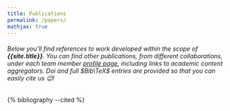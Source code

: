 ```yaml
---
title: Publications
permalink: /papers/
mathjax: true
---
```


###### Below you'll find references to work developed within the scope of **{{site.title}}**. You can find other publications, from different collaborations, under each team member [profile page], including links to academic content aggregators. Doi and full $Bib\TeX$ entries are provided so that you can easily cite us :wink:!

<div style="display:none">
{% cite Dorini2021 Bhattacharyya2020 bruno2019 Ferreira_2018 Ferreira_2018a Dorini_2018 de_Lima_2018 Machado2017 Dorini2019 Ferreira2021 Santos2021 Silva2021 DeFaria2021%}
</div>

{% bibliography --cited %}

[profile page]: {{site.baseurl}}/team
